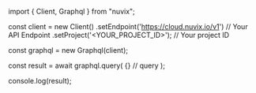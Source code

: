 import { Client, Graphql } from "nuvix";

const client = new Client()
.setEndpoint('https://cloud.nuvix.io/v1') // Your API Endpoint
.setProject('<YOUR_PROJECT_ID>'); // Your project ID

const graphql = new Graphql(client);

const result = await graphql.query(
{} // query
);

console.log(result);

